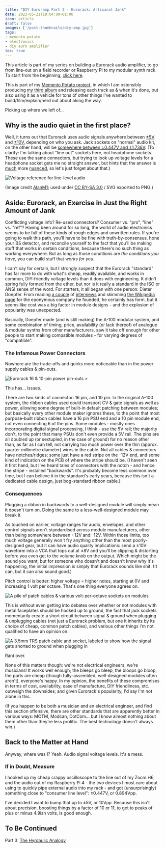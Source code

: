 ```yaml
---
title: "DIY Euro-amp Part 2 - Eurorack: Artisanal Jank"
date: 2023-05-21T18:04:00+01:00
icon: article
draft: false
images: ['/post-thumbnails/diy-amp.jpg']
tags:
- memento potato
- electronics
- diy euro amplifier
toc: true
---
```

This article is part of my series on building a Eurorack audio amplifier, to
go from line-out on a field recorder or Raspberry Pi to my modular synth rack.
To start from the beginning, [click here](/posts/2023-05-21-babys-first-amplifier/).

This is part of my [Memento Potato project](/posts/2023-04-22-memento-potato/),
in which I am ostensibly producing [my third album](https://depthbuffer.bandcamp.com/album/memento-potato) and releasing each track as & when it's done,
but also using it as a vehicle for tons of other things I've wanted to
build/film/explain/nerd out about along the way.

Picking up where we left of...

## Why is the audio quiet in the first place?

Well, it turns out that Eurorack
uses audio signals anywhere between [±5V](https://modwiggler.com/forum/viewtopic.php?t=96737)
and [±10V](https://www.reddit.com/r/synthdiy/comments/8iex2l/eurorack_voltage_standards/),
depending on who you ask. Jack sockets on "normal" audio kit, on the other hand,
will be [somewhere between ±0.447V and ±1.736V](https://en.wikipedia.org/wiki/Line_level#Nominal_levels).
(To clarify: I'm talking about "line out" sockets here, not headphone sockets.
These use the same connectors, but trying to look up voltage levels for
a headphone socket gets me no straight answer, but hints that the answer is
[much](https://en.wikipedia.org/wiki/Headphone_amplifier) more [nuanced](https://www.sweetwater.com/insync/speaker-level/), so let's just forget about that.)

![Voltage reference for line-level audio](/article-images/diy-amp/line-level.png)

(Image credit [AlanM1](https://commons.wikimedia.org/wiki/User:AlanM1); used
under [CC BY-SA 3.0](https://creativecommons.org/licenses/by-sa/3.0/) / SVG exported to PNG.)

## Aside: Eurorack, an Exercise in Just the Right Amount of Jank

Conflicting voltage info? Re-used connectors? Consumer vs. "pro", "line" vs.
"ref"? Having been around for so long, the world of audio electronics seems to
be full of these kinds of rough edges and unwritten rules. If you're going to
walk this path, you'll have to be fine with truth-by-consensus, hone your BS
detector, and reconcile yourself to the fact that you'll be making stuff that
works in certain conditions, because there's no such thing as working
everywhere. But as long as those conditions are _the conditions you have_, you
can build stuff that _works for you_.

I can't say for certain, but I strongly suspect that the Eurorack "standard" has
far more to do with what's cheap, readily available, and works in common,
DIY-friendly voltage levels than it does with engineering. It didn't spring
fully formed from the ether, but nor is it really a standard in the ISO or ANSI
sense of the word. For starters, it all began with one person: Dieter Doepfer.
From reading [a couple](https://www.soundonsound.com/people/modular-profile-dieter-doepfer)
of [interviews](https://www.ableton.com/en/blog/dieter-doepfer-completing-the-circuit/)
and skimming [the Wikipedia page](https://en.wikipedia.org/wiki/Doepfer) for the
eponymous company he founded, he certainly has form, but it seems like cost was
a big factor in module designs - and the explosion of popularity was unexpected.

Basically, Doepfer made (and is still making) the A-100 modular system, and some
combination of timing, price, availability (or lack thereof) of analogue &
modular synths from other manufacturers, saw it take off enough for other people
to start making compatible modules - for varying degrees of "compatible".

### The Infamous Power Connectors

Nowhere are the trade-offs and quirks more noticeable than in the power supply
cables & pin-outs.

![Eurorack 16 & 10-pin power pin-outs >](/article-images/diy-amp/euro-power-jank.png)

This has... issues.

There are two kinds of connector: 16 pin, and 10 pin. In the original A-100
system, the ribbon cables used could transport CV & gate signals as well as
power, allowing some degree of built-in default patching between modules; but
basically every other module maker ignores these, to the point that most
purpose-built ribbon cables have a 16 pin PSU end and a 10 pin module end, not
even connecting 6 of the pins. Some modules - mostly ones incorporating digital
signal processing, I think - use the 5V rail; the majority don't, to the point
that many PSUs don't even provide a 5V rail. The pins are all doubled up (or
sextupled, in the case of ground) for no reason other than, as far as I can
tell, not carrying too much power over the thin (approx. quarter millimetre
diameter) wires in the cable. Not all cables & connectors have notches/ridges;
some just have a red stripe on the -12V end, and some kind of indication on the
PCB of where the stripe should be. (I haven't seen it first hand, but I've heard
tales of connectors with the notch - and hence the stripe - installed
"backwards". It's probably become less common over time, but I can believe it in
the standard's early years, because this isn't a dedicated cable design, just
bog-standard ribbon cable.)

### Consequences

Plugging a ribbon in backwards to a well-designed module will simply mean it
doesn't turn on. Doing the same to a less-well-designed module may break it.

As touched on earlier, voltage ranges for audio, envelopes, and other control
signals aren't standardised across module manufacturers, other than being
somewhere between +12V and -12V. Within those limits, too much voltage generally
won't fry anything other than the most poorly-designed gear, but it can have
audio quality implications: send a ±10V waveform into a VCA that tops out at
±8V and you'll be clipping & distorting before you even get to the volume knob
on the output. Which might be the sound you want, but for someone who doesn't
and doesn't know why it's happening, the initial impression is simply that
Eurorack sounds like shit. (It can, but it can also sound good.)

Pitch control is better: higher voltage = higher notes, starting at 0V and
increasing 1 volt per octave. That's one thing everyone agrees on.

![A pile of patch cables & various volt-per-octave sockets on modules](/article-images/diy-amp/v-oct.jpg)

This is without even getting into debates over whether or not modules with metal
faceplates should be hooked up to ground, the fact that jack sockets momentarily
create a short circuit between signal & ground when plugging & unplugging
cables (not just a Eurorack problem, but one it inherits by its choice of cheap,
common patch cables), and various other things I'm not qualified to have an
opinion on.

![A 3.5mm TRS patch cable and socket, labeled to show how the signal gets shorted to ground when plugging in](/article-images/diy-amp/jack-short.jpg)

Rant over.

None of this matters though: we're not electrical engineers, we're musicians!
It works well enough; the bleeps go bleep, the bloops go bloop, the parts are
cheap (though fully-assembled, well-designed modules often aren't), everyone's
happy. In my opinion, the benefits of these compromises in terms of cost,
availability, ease of manufacture, DIY friendliness, etc. outweigh the
downsides; and given Eurorack's popularity, I'd say I'm not alone in this.

(If you happen to be both a musician and an electrical engineer, and find this section offensive, there are other standards
that are apparently better in various ways: MOTM, Modcan, DotCom... but I know
almost nothing about them other than they're less prolific. The best technology
doesn't always win.)

## Back to the Matter at Hand

Anyway, where was I? Yeah. Audio signal voltage levels. It's a mess.

### If in Doubt, Measure

I hooked up my cheap crappy oscilloscope to the line out of my Zoom H6, and the
audio out of my Raspberry Pi 4 - the two devices I most care about using to
quickly pipe external audio into my rack - and got (unsurprisingly) something
close to "consumer line level": ±0.447V, or 0.894Vpp.

I've decided I want to bump that up to ±5V, or 10Vpp. Because this isn't about
precision, boosting things by a factor of 10 or 11, to get to peaks of plus
or minus 4.9ish volts, is good enough.

## To Be Continued

Part 3: [The Hyrdaulic Analogy](/posts/2023-05-21-hydraulic-analogy/)
